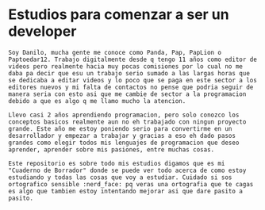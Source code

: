 # Estudios para comenzar a ser un developer
    Soy Danilo, mucha gente me conoce como Panda, Pap, PapLion o Paptoedar12. Trabajo digitalmente desde q tengo 11 años como editor de videos pero realmente hacia muy pocas comisiones por lo cual no me daba pa decir que esu un trabajo serio sumado a las largas horas que se dedicaba a editar videos y lo poco que se paga en este sector a los editores nuevos y mi falta de contactos no pense que podria seguir de manera seria con esto asi que me cambie de sector a la programacion debido a que es algo q me llamo mucho la atencion.

    Llevo casi 2 años aprendiendo programacion, pero solo conozco los conceptos basicos realmente aun no eh trabajado con ningun proyecto grande. Este año me estoy poniendo serio para convertirme en un desarrollador y empezar a trabajar y gracias a eso eh dado pasos grandes como elegir todos mis lenguajes de programacion que deseo aprender, aprender sobre mis pasiones, entre muchas cosas.

    Este repositorio es sobre todo mis estudios digamos que es mi "Cuaderno de Borrador" donde se puede ver todo acerca de como estoy estudiando y todas las cosas que voy a estudiar. Cuidado si sos ortografico sensible :nerd_face: pq veras una ortografia que te cagas es algo que tambien estoy intentando mejorar asi que dare pasito a pasito.

